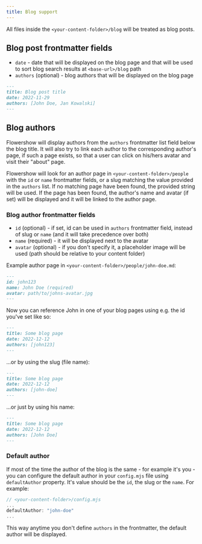 ```yaml
---
title: Blog support
---
```


All files inside the `<your-content-folder>/blog` will be treated as blog posts.

## Blog post frontmatter fields

- `date` - date that will be displayed on the blog page and that will be used to sort blog search results at `<base-url>/blog` path
- `authors` (optional) - blog authors that will be displayed on the blog page

```md
---
title: Blog post title
date: 2022-11-29
authors: [John Doe, Jan Kowalski]
---
```

## Blog authors

Flowershow will display authors from the `authors` frontmatter list field below the blog title. It will also try to link each author to the corresponding author's page, if such a page exists, so that a user can click on his/hers avatar and visit their "about" page.

Flowershow will look for an author page in `<your-content-folder>/people` with the `id` or `name` frontmatter fields, or a slug matching the value provided in the `authors` list. If no matching page have been found, the provided string will be used. If the page has been found, the author's name and avatar (if set) will be displayed and it will be linked to the author page.

### Blog author frontmatter fields

- `id` (optional) - if set, id can be used in `authors` frontmatter field, instead of slug or `name` (and it will take precedence over both)
- `name` (required) - it will be displayed next to the avatar
- `avatar` (optional) - if you don't specify it, a placeholder image will be used (path should be relative to your content folder)

Example author page in `<your-content-folder>/people/john-doe.md`:

```md
---
id: john123
name: John Doe (required)
avatar: path/to/johns-avatar.jpg
---
```

Now you can reference John in one of your blog pages using e.g. the id you've set like so:

```md
---
title: Some blog page
date: 2022-12-12
authors: [john123]
---
```

...or by using the slug (file name):

```md
---
title: Some blog page
date: 2022-12-12
authors: [john-doe]
---
```

...or just by using his name:

```md
---
title: Some blog page
date: 2022-12-12
authors: [John Doe]
---
```

### Default author

If most of the time the author of the blog is the same - for example it's you - you can configure the default author in your `config.mjs` file using `defaultAuthor` property. It's value should be the `id`, the slug or the `name`. For example:

```js
// <your-content-folder>/config.mjs
...
defaultAuthor: "john-doe"
...
```

This way anytime you don't define `authors` in the frontmatter, the default author will be displayed.
